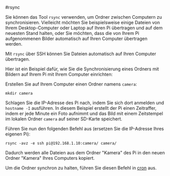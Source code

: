 #rsync

Sie können das Tool `rsync` verwenden, um Ordner zwischen Computern zu synchronisieren. Vielleicht möchten Sie beispielsweise einige Dateien von Ihrem Desktop-Computer oder Laptop auf Ihren Pi übertragen und auf dem neuesten Stand halten, oder Sie möchten, dass die von Ihrem Pi aufgenommenen Bilder automatisch auf Ihren Computer übertragen werden.

Mit `rsync` über SSH können Sie Dateien automatisch auf Ihren Computer übertragen.

Hier ist ein Beispiel dafür, wie Sie die Synchronisierung eines Ordners mit Bildern auf Ihrem Pi mit Ihrem Computer einrichten:

Erstellen Sie auf Ihrem Computer einen Ordner namens `camera`:

```
mkdir camera
```

Schlagen Sie die IP-Adresse des Pi nach, indem Sie sich dort anmelden und `hostname -I` ausführen. In diesem Beispiel erstellt der Pi einen Zeitraffer, indem er jede Minute ein Foto aufnimmt und das Bild mit einem Zeitstempel im lokalen Ordner `camera` auf seiner SD-Karte speichert.

Führen Sie nun den folgenden Befehl aus (ersetzen Sie die IP-Adresse Ihres eigenen Pi):

```
rsync -avz -e ssh pi@192.168.1.10:camera/ camera/
```

Dadurch werden alle Dateien aus dem Ordner "Kamera" des Pi in den neuen Ordner "Kamera" Ihres Computers kopiert.

Um die Ordner synchron zu halten, führen Sie diesen Befehl in [cron](../../linux/usage/cron.md) aus.